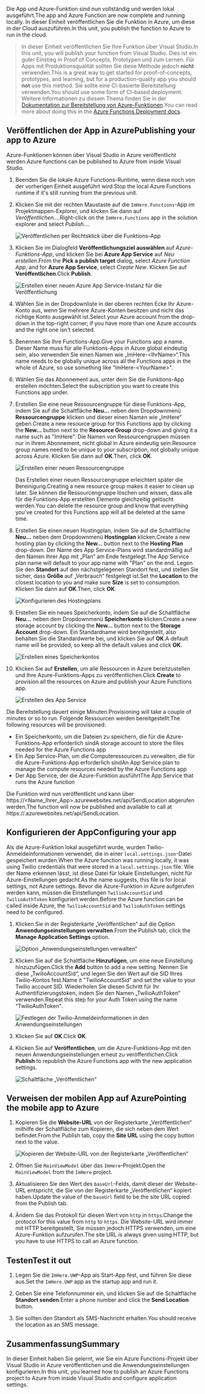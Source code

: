 <span data-ttu-id="cba47-101">Die App und Azure-Funktion sind nun vollständig und werden lokal ausgeführt.</span><span class="sxs-lookup"><span data-stu-id="cba47-101">The app and Azure Function are now complete and running locally.</span></span> <span data-ttu-id="cba47-102">In dieser Einheit veröffentlichen Sie die Funktion in Azure, um diese in der Cloud auszuführen.</span><span class="sxs-lookup"><span data-stu-id="cba47-102">In this unit, you publish the function to Azure to run in the cloud.</span></span>

> <span data-ttu-id="cba47-103">In dieser Einheit veröffentlichen Sie Ihre Funktion über Visual Studio.</span><span class="sxs-lookup"><span data-stu-id="cba47-103">In this unit, you will publish your function from Visual Studio.</span></span> <span data-ttu-id="cba47-104">Dies ist ein guter Einstieg in Proof of Concepts, Prototypen und zum Lernen. Für Apps mit Produktionsqualität sollten Sie diese Methode jedoch **nicht** verwenden.</span><span class="sxs-lookup"><span data-stu-id="cba47-104">This is a great way to get started for proof-of-concepts, prototypes, and learning, but for a production-quality app you should **not** use this method.</span></span> <span data-ttu-id="cba47-105">Sie sollte eine CI-basierte Bereitstellung verwenden.</span><span class="sxs-lookup"><span data-stu-id="cba47-105">You should use some form of CI-based deployment.</span></span> <span data-ttu-id="cba47-106">Weitere Informationen zu diesem Thema finden Sie in der [Dokumentation zur Bereitstellung von Azure-Funktionen](https://docs.microsoft.com/azure/azure-functions/functions-continuous-deployment).</span><span class="sxs-lookup"><span data-stu-id="cba47-106">You can read more about doing this in the [Azure Functions Deployment docs](https://docs.microsoft.com/azure/azure-functions/functions-continuous-deployment).</span></span>
>

## <a name="publishing-your-app-to-azure"></a><span data-ttu-id="cba47-107">Veröffentlichen der App in Azure</span><span class="sxs-lookup"><span data-stu-id="cba47-107">Publishing your app to Azure</span></span>

<span data-ttu-id="cba47-108">Azure-Funktionen können über Visual Studio in Azure veröffentlicht werden.</span><span class="sxs-lookup"><span data-stu-id="cba47-108">Azure functions can be published to Azure from inside Visual Studio.</span></span>

1. <span data-ttu-id="cba47-109">Beenden Sie die lokale Azure Functions-Runtime, wenn diese noch von der vorherigen Einheit ausgeführt wird.</span><span class="sxs-lookup"><span data-stu-id="cba47-109">Stop the local Azure Functions runtime if it's still running from the previous unit.</span></span>

1. <span data-ttu-id="cba47-110">Klicken Sie mit der rechten Maustaste auf die `ImHere.Functions`-App im Projektmappen-Explorer, und klicken Sie dann auf *Veröffentlichen...*.</span><span class="sxs-lookup"><span data-stu-id="cba47-110">Right-click on the `ImHere.Functions` app in the solution explorer and select *Publish...*.</span></span>

    ![Veröffentlichen per Rechtsklick über die Funktions-App](../media-drafts/8-right-click-publish.png)

1. <span data-ttu-id="cba47-112">Klicken Sie im Dialogfeld **Veröffentlichungsziel auswählen** auf *Azure-Funktions-App*, und klicken Sie bei **Azure App Service** auf *Neu erstellen*.</span><span class="sxs-lookup"><span data-stu-id="cba47-112">From the **Pick a publish target** dialog, select *Azure Function App*, and for **Azure App Service**, select *Create New*.</span></span> <span data-ttu-id="cba47-113">Klicken Sie auf **Veröffentlichen**.</span><span class="sxs-lookup"><span data-stu-id="cba47-113">Click **Publish**.</span></span>

    ![Erstellen einer neuen Azure App Service-Instanz für die Veröffentlichung](../media-drafts/8-pick-publish-target.png)

1. <span data-ttu-id="cba47-115">Wählen Sie in der Dropdownliste in der oberen rechten Ecke Ihr Azure-Konto aus, wenn Sie mehrere Azure-Konten besitzen und nicht das richtige Konto ausgewählt ist.</span><span class="sxs-lookup"><span data-stu-id="cba47-115">Select your Azure account from the drop-down in the top-right corner; if you have more than one Azure accounts and the right one isn't selected.</span></span>

1. <span data-ttu-id="cba47-116">Benennen Sie Ihre Functions-App.</span><span class="sxs-lookup"><span data-stu-id="cba47-116">Give your Functions app a name.</span></span> <span data-ttu-id="cba47-117">Dieser Name muss für alle Funktions-Apps in Azure global eindeutig sein, also verwenden Sie einen Namen wie „ImHere-\<IhrName\>“.</span><span class="sxs-lookup"><span data-stu-id="cba47-117">This name needs to be globally unique across all the Functions apps in the whole of Azure, so use something like "ImHere-\<YourName\>".</span></span>

1. <span data-ttu-id="cba47-118">Wählen Sie das Abonnement aus, unter dem Sie die Funktions-App erstellen möchten.</span><span class="sxs-lookup"><span data-stu-id="cba47-118">Select the subscription you want to create this Functions app under.</span></span>

1. <span data-ttu-id="cba47-119">Erstellen Sie eine neue Ressourcengruppe für diese Funktions-App, indem Sie auf die Schaltfläche **Neu...** neben dem Dropdownmenü **Ressourcengruppe** klicken und dieser einen Namen wie „ImHere“ geben.</span><span class="sxs-lookup"><span data-stu-id="cba47-119">Create a new resource group for this Functions app by clicking the **New...** button next to the **Resource Group** drop-down and giving it a name such as "ImHere".</span></span> <span data-ttu-id="cba47-120">Die Namen von Ressourcengruppen müssen nur in Ihrem Abonnement, nicht global in Azure eindeutig sein.</span><span class="sxs-lookup"><span data-stu-id="cba47-120">Resource group names need to be unique to your subscription, not globally unique across Azure.</span></span> <span data-ttu-id="cba47-121">Klicken Sie dann auf **OK**.</span><span class="sxs-lookup"><span data-stu-id="cba47-121">Then, click **OK**.</span></span>

    ![Erstellen einer neuen Ressourcengruppe](../media-drafts/8-create-new-resource-group.png)

   <span data-ttu-id="cba47-123">Das Erstellen einer neuen Ressourcengruppe erleichtert später die Bereinigung.</span><span class="sxs-lookup"><span data-stu-id="cba47-123">Creating a new resource group makes it easier to clean up later.</span></span> <span data-ttu-id="cba47-124">Sie können die Ressourcengruppe löschen und wissen, dass alle für die Funktions-App erstellten Elemente gleichzeitig gelöscht werden.</span><span class="sxs-lookup"><span data-stu-id="cba47-124">You can delete the resource group and know that everything you've created for this Functions app will all be deleted at the same time.</span></span>

1. <span data-ttu-id="cba47-125">Erstellen Sie einen neuen Hostingplan, indem Sie auf die Schaltfläche **Neu...** neben dem Dropdownmenü **Hostingplan** klicken.</span><span class="sxs-lookup"><span data-stu-id="cba47-125">Create a new hosting plan by clicking the **New...** button next to the **Hosting Plan** drop-down.</span></span> <span data-ttu-id="cba47-126">Der Name des App Service-Plans wird standardmäßig auf den Namen Ihrer App mit „Plan“ am Ende festgelegt.</span><span class="sxs-lookup"><span data-stu-id="cba47-126">The App Service plan name will default to your app name with "Plan" on the end.</span></span> <span data-ttu-id="cba47-127">Legen Sie den **Standort** auf den nächstgelegenen Standort fest, und stellen Sie sicher, dass **Größe** auf „Verbrauch“ festgelegt ist.</span><span class="sxs-lookup"><span data-stu-id="cba47-127">Set the **Location** to the closest location to you and make sure **Size** is set to consumption.</span></span> <span data-ttu-id="cba47-128">Klicken Sie dann auf **OK**.</span><span class="sxs-lookup"><span data-stu-id="cba47-128">Then, click **OK**.</span></span>

    ![Konfigurieren des Hostingplans](../media-drafts/8-configure-hosting-plan.png)

1. <span data-ttu-id="cba47-130">Erstellen Sie ein neues Speicherkonto, indem Sie auf die Schaltfläche **Neu...** neben dem Dropdownmenü **Speicherkonto** klicken.</span><span class="sxs-lookup"><span data-stu-id="cba47-130">Create a new storage account by clicking the **New...** button next to the **Storage Account** drop-down.</span></span> <span data-ttu-id="cba47-131">Ein Standardname wird bereitgestellt, also behalten Sie die Standardwerte bei, und klicken Sie auf **OK**.</span><span class="sxs-lookup"><span data-stu-id="cba47-131">A default name will be provided, so keep all the default values and click **OK**.</span></span>

    ![Erstellen eines Speicherkontos](../media-drafts/8-create-storage-account.png)

1. <span data-ttu-id="cba47-133">Klicken Sie auf **Erstellen**, um alle Ressourcen in Azure bereitzustellen und Ihre Azure-Funktions-Apps zu veröffentlichen.</span><span class="sxs-lookup"><span data-stu-id="cba47-133">Click **Create** to provision all the resources on Azure and publish your Azure Functions app.</span></span>

    ![Erstellen des App Service](../media-drafts/8-create-app-service.png)

<span data-ttu-id="cba47-135">Die Bereitstellung dauert einige Minuten.</span><span class="sxs-lookup"><span data-stu-id="cba47-135">Provisioning will take a couple of minutes or so to run.</span></span> <span data-ttu-id="cba47-136">Folgende Ressourcen werden bereitgestellt:</span><span class="sxs-lookup"><span data-stu-id="cba47-136">The following resources will be provisioned:</span></span>

- <span data-ttu-id="cba47-137">Ein Speicherkonto, um die Dateien zu speichern, die für die Azure-Funktions-App erforderlich sind</span><span class="sxs-lookup"><span data-stu-id="cba47-137">A storage account to store the files needed for the Azure Functions app</span></span>
- <span data-ttu-id="cba47-138">Ein App Service-Plan, um die Computeressourcen zu verwalten, die für die Azure-Funktions-App erforderlich sind</span><span class="sxs-lookup"><span data-stu-id="cba47-138">An App Service plan to manage the compute resources needed by the Azure Functions app</span></span>
- <span data-ttu-id="cba47-139">Der App Service, der die Azure-Funktion ausführt</span><span class="sxs-lookup"><span data-stu-id="cba47-139">The App Service that runs the Azure function</span></span>

<span data-ttu-id="cba47-140">Die Funktion wird nun veröffentlicht und kann über https://<Name_Ihrer_App>.azurewebsites.net/api/SendLocation abgerufen werden.</span><span class="sxs-lookup"><span data-stu-id="cba47-140">The function will now be published and available to call at https://<your-app-name>.azurewebsites.net/api/SendLocation.</span></span>

## <a name="configuring-your-app"></a><span data-ttu-id="cba47-141">Konfigurieren der App</span><span class="sxs-lookup"><span data-stu-id="cba47-141">Configuring your app</span></span>

<span data-ttu-id="cba47-142">Als die Azure-Funktion lokal ausgeführt wurde, wurden Twilio-Anmeldeinformationen verwendet, die in einer `local.settings.json`-Datei gespeichert wurden.</span><span class="sxs-lookup"><span data-stu-id="cba47-142">When the Azure function was running locally, it was using Twilio credentials that were stored in a `local.settings.json` file.</span></span> <span data-ttu-id="cba47-143">Wie der Name erkennen lässt, ist diese Datei für lokale Einstellungen, nicht für Azure-Einstellungen gedacht.</span><span class="sxs-lookup"><span data-stu-id="cba47-143">As the name suggests, this file is for local settings, not Azure settings.</span></span> <span data-ttu-id="cba47-144">Bevor die Azure-Funktion in Azure aufgerufen werden kann, müssen die Einstellungen `TwilioAccountSid` und `TwilioAuthToken` konfiguriert werden.</span><span class="sxs-lookup"><span data-stu-id="cba47-144">Before the Azure function can be called inside Azure, the `TwilioAccountSid` and `TwilioAuthToken` settings need to be configured.</span></span>

1. <span data-ttu-id="cba47-145">Klicken Sie in der Registerkarte „Veröffentlichen“ auf die Option **Anwendungseinstellungen verwalten**.</span><span class="sxs-lookup"><span data-stu-id="cba47-145">From the Publish tab, click the **Manage Application Settings** option.</span></span>

    ![Option „Anwendungseinstellungen verwalten“](../media-drafts/8-application-settings-option.png)

1. <span data-ttu-id="cba47-147">Klicken Sie auf die Schaltfläche **Hinzufügen**, um eine neue Einstellung hinzuzufügen.</span><span class="sxs-lookup"><span data-stu-id="cba47-147">Click the **Add** button to add a new setting.</span></span> <span data-ttu-id="cba47-148">Nennen Sie diese „TwilioAccountSid“, und legen Sie den Wert auf die SID Ihres Twilio-Kontos fest.</span><span class="sxs-lookup"><span data-stu-id="cba47-148">Name it "TwilioAccountSid" and set the value to your Twilio account SID.</span></span> <span data-ttu-id="cba47-149">Wiederholen Sie diesen Schritt für Ihr Authentifizierungstoken, indem Sie den Namen „TwilioAuthToken“ verwenden.</span><span class="sxs-lookup"><span data-stu-id="cba47-149">Repeat this step for your Auth Token using the name "TwilioAuthToken".</span></span>

    ![Festlegen der Twilio-Anmeldeinformationen in den Anwendungseinstellungen](../media-drafts/8-set-creds-in-app-settings.png)

1. <span data-ttu-id="cba47-151">Klicken Sie auf **OK**.</span><span class="sxs-lookup"><span data-stu-id="cba47-151">Click **OK**.</span></span>

1. <span data-ttu-id="cba47-152">Klicken Sie auf **Veröffentlichen**, um die Azure-Funktions-App mit den neuen Anwendungseinstellungen erneut zu veröffentlichen.</span><span class="sxs-lookup"><span data-stu-id="cba47-152">Click **Publish** to republish the Azure Functions app with the new application settings.</span></span>

    ![Schaltfläche „Veröffentlichen“](../media-drafts/8-publish-application-button.png)

## <a name="pointing-the-mobile-app-to-azure"></a><span data-ttu-id="cba47-154">Verweisen der mobilen App auf Azure</span><span class="sxs-lookup"><span data-stu-id="cba47-154">Pointing the mobile app to Azure</span></span>

1. <span data-ttu-id="cba47-155">Kopieren Sie die **Website-URL** von der Registerkarte „Veröffentlichen“ mithilfe der Schaltfläche zum Kopieren, die sich neben dem Wert befindet.</span><span class="sxs-lookup"><span data-stu-id="cba47-155">From the Publish tab, copy the **Site URL** using the copy button next to the value.</span></span>

    ![Kopieren der Website-URL von der Registerkarte „Veröffentlichen“](../media-drafts/8-copy-site-url.png)

1. <span data-ttu-id="cba47-157">Öffnen Sie `MainViewModel` über das `ImHere`-Projekt.</span><span class="sxs-lookup"><span data-stu-id="cba47-157">Open the `MainViewModel` from the `ImHere` project.</span></span>

1. <span data-ttu-id="cba47-158">Aktualisieren Sie den Wert des `baseUrl`-Felds, damit dieser der Website-URL entspricht, die Sie von der Registerkarte „Veröffentlichen“ kopiert haben.</span><span class="sxs-lookup"><span data-stu-id="cba47-158">Update the value of the `baseUrl` field to be the site URL copied from the Publish tab.</span></span>

1. <span data-ttu-id="cba47-159">Ändern Sie das Protokoll für diesen Wert von `http` in `https`.</span><span class="sxs-lookup"><span data-stu-id="cba47-159">Change the protocol for this value from `http` to `https`.</span></span> <span data-ttu-id="cba47-160">Die Website-URL wird immer mit HTTP bereitgestellt, Sie müssen jedoch HTTPS verwenden, um eine Azure-Funktion aufzurufen.</span><span class="sxs-lookup"><span data-stu-id="cba47-160">The site URL is always given using HTTP, but you have to use HTTPS to call an Azure function.</span></span>

## <a name="test-it-out"></a><span data-ttu-id="cba47-161">Testen</span><span class="sxs-lookup"><span data-stu-id="cba47-161">Test it out</span></span>

1. <span data-ttu-id="cba47-162">Legen Sie die `ImHere.UWP`-App als Start-App fest, und führen Sie diese aus.</span><span class="sxs-lookup"><span data-stu-id="cba47-162">Set the `ImHere.UWP` app as the startup app and run it.</span></span>

1. <span data-ttu-id="cba47-163">Geben Sie eine Telefonnummer ein, und klicken Sie auf die Schaltfläche **Standort senden**.</span><span class="sxs-lookup"><span data-stu-id="cba47-163">Enter a phone number and click the **Send Location** button.</span></span>

1. <span data-ttu-id="cba47-164">Sie sollten den Standort als SMS-Nachricht erhalten.</span><span class="sxs-lookup"><span data-stu-id="cba47-164">You should receive the location as an SMS message.</span></span>

## <a name="summary"></a><span data-ttu-id="cba47-165">Zusammenfassung</span><span class="sxs-lookup"><span data-stu-id="cba47-165">Summary</span></span>

<span data-ttu-id="cba47-166">In dieser Einheit haben Sie gelernt, wie Sie ein Azure Functions-Projekt über Visual Studio in Azure veröffentlichen und die Anwendungseinstellungen konfigurieren.</span><span class="sxs-lookup"><span data-stu-id="cba47-166">In this unit, you learned how to publish an Azure Functions project to Azure from inside Visual Studio and configure application settings.</span></span>